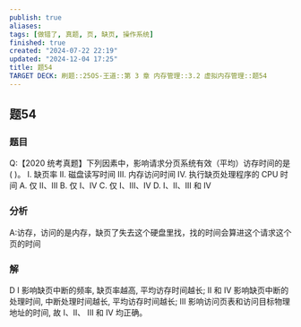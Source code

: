 ```yaml
---
publish: true
aliases: 
tags: [做错了, 真题, 页, 缺页, 操作系统]
finished: true
created: "2024-07-22 22:19"
updated: "2024-12-04 17:25"
title: 题54
TARGET DECK: 刷题::25OS-王道::第 3 章 内存管理::3.2 虚拟内存管理::题54
---
```

## 题54
### 题目
Q:【2020 统考真题】下列因素中，影响请求分页系统有效（平均）访存时间的是 ( )。
I. 缺页率
II. 磁盘读写时间
III. 内存访问时间
IV. 执行缺页处理程序的 CPU 时间
A. 仅 II、III 
B. 仅 I、IV
C. 仅 I、III、IV 
D. I、II、III 和 IV
### 分析
A:访存，访问的是内存，缺页了失去这个硬盘里找，找的时间会算进这个请求这个页的时间
### 解
D
I 影响缺页中断的频率, 缺页率越高, 平均访存时间越长; 
II 和 IV 影响缺页中断的处理时间, 中断处理时间越长, 平均访存时间越长; 
III 影响访问页表和访问目标物理地址的时间, 故 I、II、 III 和 IV 均正确。
<!--ID: 1724147520490-->

